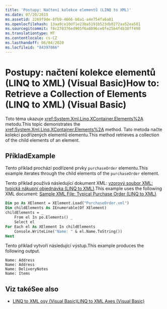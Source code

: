 ```yaml
---
title: 'Postupy: Načtení kolekce elementů (LINQ to XML)'
ms.date: 07/20/2015
ms.assetid: 2269f9de-8fb9-4666-b8a1-a4e754fa6a81
ms.openlocfilehash: 13aa9ce10df1e23ba5191b523db0272aa52ea581
ms.sourcegitcommit: f8c270376ed905f6a8896ce0fe25b4f4b38ff498
ms.translationtype: MT
ms.contentlocale: cs-CZ
ms.lasthandoff: 06/04/2020
ms.locfileid: "84397866"
---
```

# <a name="how-to-retrieve-a-collection-of-elements-linq-to-xml-visual-basic"></a><span data-ttu-id="7c3eb-102">Postupy: načtení kolekce elementů (LINQ to XML) (Visual Basic)</span><span class="sxs-lookup"><span data-stu-id="7c3eb-102">How to: Retrieve a Collection of Elements (LINQ to XML) (Visual Basic)</span></span>
<span data-ttu-id="7c3eb-103">Toto téma ukazuje <xref:System.Xml.Linq.XContainer.Elements%2A> metodu.</span><span class="sxs-lookup"><span data-stu-id="7c3eb-103">This topic demonstrates the <xref:System.Xml.Linq.XContainer.Elements%2A> method.</span></span> <span data-ttu-id="7c3eb-104">Tato metoda načte kolekci podřízených elementů elementu.</span><span class="sxs-lookup"><span data-stu-id="7c3eb-104">This method retrieves a collection of the child elements of an element.</span></span>  
  
## <a name="example"></a><span data-ttu-id="7c3eb-105">Příklad</span><span class="sxs-lookup"><span data-stu-id="7c3eb-105">Example</span></span>  
 <span data-ttu-id="7c3eb-106">Tento příklad prochází podřízené prvky `purchaseOrder` elementu.</span><span class="sxs-lookup"><span data-stu-id="7c3eb-106">This example iterates through the child elements of the `purchaseOrder` element.</span></span>  
  
 <span data-ttu-id="7c3eb-107">Tento příklad používá následující dokument XML: [vzorový soubor XML: typická nákupní objednávka (LINQ to XML)](sample-xml-file-typical-purchase-order-linq-to-xml.md).</span><span class="sxs-lookup"><span data-stu-id="7c3eb-107">This example uses the following XML document: [Sample XML File: Typical Purchase Order (LINQ to XML)](sample-xml-file-typical-purchase-order-linq-to-xml.md).</span></span>  
  
```vb  
Dim po As XElement = XElement.Load("PurchaseOrder.xml")  
Dim childElements As IEnumerable(Of XElement)  
childElements = _  
    From el In po.Elements() _  
    Select el  
For Each el As XElement In childElements  
    Console.WriteLine("Name: " & el.Name.ToString())  
Next  
```  
  
 <span data-ttu-id="7c3eb-108">Tento příklad vytvoří následující výstup.</span><span class="sxs-lookup"><span data-stu-id="7c3eb-108">This example produces the following output.</span></span>  
  
```console  
Name: Address  
Name: Address  
Name: DeliveryNotes  
Name: Items  
```  
  
## <a name="see-also"></a><span data-ttu-id="7c3eb-109">Viz také</span><span class="sxs-lookup"><span data-stu-id="7c3eb-109">See also</span></span>

- [<span data-ttu-id="7c3eb-110">LINQ to XML osy (Visual Basic)</span><span class="sxs-lookup"><span data-stu-id="7c3eb-110">LINQ to XML Axes (Visual Basic)</span></span>](linq-to-xml-axes.md)
